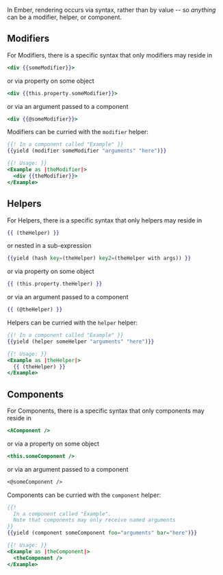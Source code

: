 In Ember, rendering occurs via syntax, rather than by value -- so _anything_ can be a modifier, helper, or component.

## Modifiers

For Modifiers, there is a specific syntax that only modifiers may reside in

```handlebars
<div {{someModifier}}>
```
or via property on some object

```handlebars
<div {{this.property.someModifier}}>
```
or via an argument passed to a component

```handlebars
<div {{@someModifier}}>
```

Modifiers can be curried with the `modifier` helper:

```handlebars
{{! In a component called "Example" }}
{{yield (modifier someModifier "arguments" "here")}}

{{! Usage: }}
<Example as |theModifier|>
  <div {{theModifier}}>
</Example>
```


## Helpers

For Helpers, there is a specific syntax that only helpers may reside in
```handlebars
{{ (theHelper) }}
```
or nested in a sub-expression
```handlebars
{{yield (hash key=(theHelper) key2=(theHelper with args)) }}
```
or via property on some object
```handlebars
{{ (this.property.theHelper) }}
```
or via an argument passed to a component
```handlebars
{{ (@theHelper) }}
```

Helpers can be curried with the `helper` helper:
```handlebars
{{! In a component called "Example" }}
{{yield (helper someHelper "arguments" "here")}}

{{! Usage: }}
<Example as |theHelper|>
  {{ (theHelper) }}
</Example>
```

## Components

For Components, there is a specific syntax that only components may reside in
```handlebars
<AComponent />
```
or via a property on some object
```handlebars
<this.someComponent />
```
or via an argument passed to a component
```handlebars
<@someComponent />
```

Components can be curried with the `component` helper:
```handlebars
{{!
  In a component called "Example".
  Note that components may only receive named arguments
}}
{{yield (component someComponent foo="arguments" bar="here")}}

{{! Usage: }}
<Example as |theComponent|>
  <theComponent />
</Example>
```
